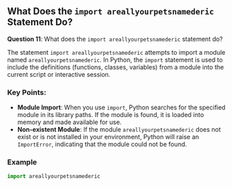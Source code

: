 ## What Does the `import areallyourpetsnamederic` Statement Do?

**Question 11**: What does the `import areallyourpetsnamederic` statement do?

The statement `import areallyourpetsnamederic` attempts to import a module named `areallyourpetsnamederic`. In Python, the `import` statement is used to include the definitions (functions, classes, variables) from a module into the current script or interactive session.

### Key Points:

- **Module Import**: When you use `import`, Python searches for the specified module in its library paths. If the module is found, it is loaded into memory and made available for use.
- **Non-existent Module**: If the module `areallyourpetsnamederic` does not exist or is not installed in your environment, Python will raise an `ImportError`, indicating that the module could not be found.

### Example

```python
import areallyourpetsnamederic
